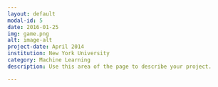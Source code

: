 ```yaml
---
layout: default
modal-id: 5
date: 2016-01-25
img: game.png
alt: image-alt
project-date: April 2014
institution: New York University
category: Machine Learning
description: Use this area of the page to describe your project.

---
```

